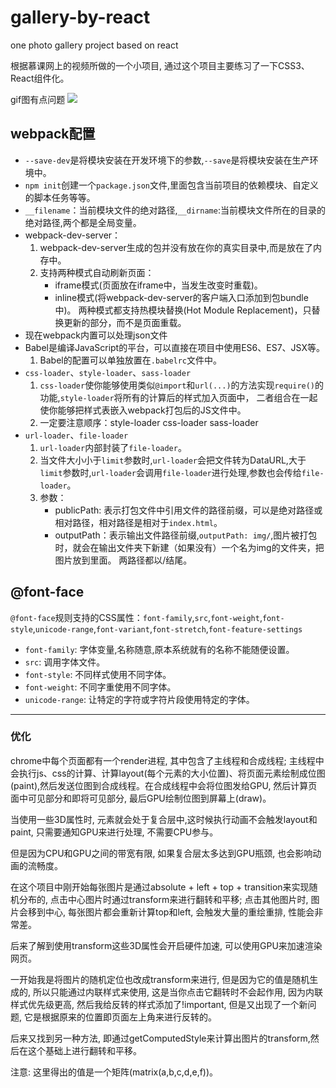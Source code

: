 
# gallery-by-react
one photo gallery project based on react

根据慕课网上的视频所做的一个小项目, 通过这个项目主要练习了一下CSS3、React组件化。

gif图有点问题
![](https://github.com/ZrdZz/gallery-by-react/raw/master/src/gif/3.gif)

## webpack配置

- `--save-dev`是将模块安装在开发环境下的参数,`--save`是将模块安装在生产环境中。
- `npm init`创建一个`package.json`文件,里面包含当前项目的依赖模块、自定义的脚本任务等等。
- `__filename`：当前模块文件的绝对路径,`__dirname`:当前模块文件所在的目录的绝对路径,两个都是全局变量。
- webpack-dev-server： 
     1. webpack-dev-server生成的包并没有放在你的真实目录中,而是放在了内存中。
     2. 支持两种模式自动刷新页面：
           - iframe模式(页面放在iframe中，当发生改变时重载)。
           - inline模式(将webpack-dev-server的客户端入口添加到包bundle中)。
           两种模式都支持热模块替换(Hot Module Replacement)，只替换更新的部分，而不是页面重载。
- 现在webpack内置可以处理json文件
- Babel是编译JavaScript的平台，可以直接在项目中使用ES6、ES7、JSX等。
     1. Babel的配置可以单独放置在`.babelrc`文件中。
- `css-loader`、`style-loader`、`sass-loader`
     1. `css-loader`使你能够使用类似`@import`和`url(...)`的方法实现`require()`的功能,`style-loader`将所有的计算后的样式加入页面中，
        二者组合在一起使你能够把样式表嵌入webpack打包后的JS文件中。
     2. 一定要注意顺序：style-loader css-loader sass-loader
- `url-loader`、`file-loader`
     1. `url-loader`内部封装了`file-loader`。
     2. 当文件大小小于`limit`参数时,`url-loader`会把文件转为DataURL,大于`limit`参数时,`url-loader`会调用`file-loader`进行处理,参数也会传给`file-loader`。
     3. 参数：
          - publicPath: 表示打包文件中引用文件的路径前缀，可以是绝对路径或相对路径，相对路径是相对于`index.html`。
          - outputPath：表示输出文件路径前缀,`outputPath: img/`,图片被打包时，就会在输出文件夹下新建（如果没有）一个名为img的文件夹，把图片放到里面。
            两路径都以/结尾。
            
## @font-face

`@font-face`规则支持的CSS属性：`font-family`,`src`,`font-weight`,`font-style`,`unicode-range`,`font-variant`,`font-stretch`,`font-feature-settings`

- `font-family`: 字体变量,名称随意,原本系统就有的名称不能随便设置。
- `src`: 调用字体文件。
- `font-style`: 不同样式使用不同字体。
- `font-weight`: 不同字重使用不同字体。
- `unicode-range`: 让特定的字符或字符片段使用特定的字体。

***


### 优化

chrome中每个页面都有一个render进程, 其中包含了主线程和合成线程; 主线程中会执行js、css的计算、计算layout(每个元素的大小位置)、将页面元素绘制成位图(paint),然后发送位图到合成线程。在合成线程中会将位图发给GPU, 然后计算页面中可见部分和即将可见部分, 最后GPU绘制位图到屏幕上(draw)。

当使用一些3D属性时, 元素就会处于复合层中,这时候执行动画不会触发layout和paint, 只需要通知GPU来进行处理, 不需要CPU参与。

但是因为CPU和GPU之间的带宽有限, 如果复合层太多达到GPU瓶颈, 也会影响动画的流畅度。

在这个项目中刚开始每张图片是通过absolute + left + top + transition来实现随机分布的, 点击中心图片时通过transform来进行翻转和平移; 点击其他图片时, 图片会移到中心, 每张图片都会重新计算top和left, 会触发大量的重绘重排, 性能会非常差。

后来了解到使用transform这些3D属性会开启硬件加速, 可以使用GPU来加速渲染网页。

一开始我是将图片的随机定位也改成transform来进行, 但是因为它的值是随机生成的, 所以只能通过内联样式来使用, 这是当你点击它翻转时不会起作用, 因为内联样式优先级更高, 然后我给反转的样式添加了!important, 但是又出现了一个新问题, 它是根据原来的位置即页面左上角来进行反转的。

后来又找到另一种方法, 即通过getComputedStyle来计算出图片的transform,然后在这个基础上进行翻转和平移。

注意: 这里得出的值是一个矩阵(matrix(a,b,c,d,e,f))。


















